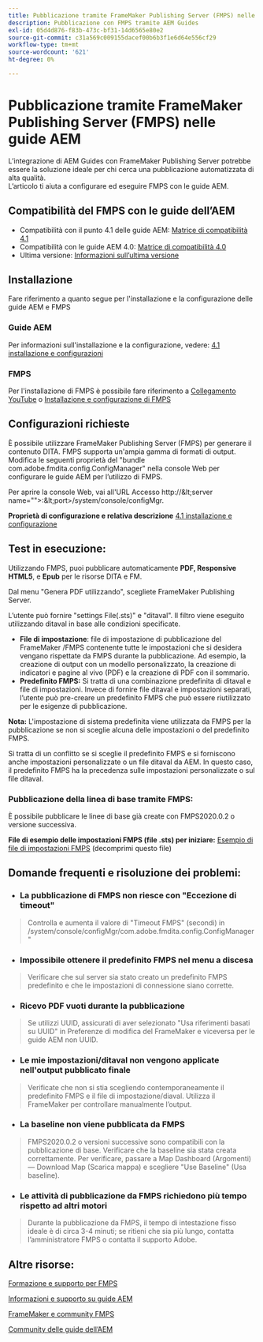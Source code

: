 ```yaml
---
title: Pubblicazione tramite FrameMaker Publishing Server (FMPS) nelle guide AEM
description: Pubblicazione con FMPS tramite AEM Guides
exl-id: 05d4d876-f83b-473c-bf31-14d6565e80e2
source-git-commit: c31a569c009155dacef00b6b3f1e6d64e556cf29
workflow-type: tm+mt
source-wordcount: '621'
ht-degree: 0%

---
```


# Pubblicazione tramite FrameMaker Publishing Server (FMPS) nelle guide AEM

L’integrazione di AEM Guides con FrameMaker Publishing Server potrebbe essere la soluzione ideale per chi cerca una pubblicazione automatizzata di alta qualità.\
L’articolo ti aiuta a configurare ed eseguire FMPS con le guide AEM.

## Compatibilità del FMPS con le guide dell’AEM

- Compatibilità con il punto 4.1 delle guide AEM: [Matrice di compatibilità 4.1](/help/product-guide/release-info/release-notes-4.1.md#compatibility-matrix)
- Compatibilità con le guide AEM 4.0: [Matrice di compatibilità 4.0](https://helpx.adobe.com/xml-documentation-for-experience-manager/release-note/release-notes-xml-documentation-solution-4-0.html/#Compatibility%20matrix)
- Ultima versione: [Informazioni sull’ultima versione](/help/product-guide/release-info/latest-release-info.md)

## Installazione

Fare riferimento a quanto segue per l&#39;installazione e la configurazione delle guide AEM e FMPS

### Guide AEM

Per informazioni sull&#39;installazione e la configurazione, vedere: [4.1 installazione e configurazioni](https://helpx.adobe.com/content/dam/help/en/xml-documentation-solution/4-1-2/Adobe-Experience-Manager-Guides_Installation-Configuration-Guide_EN.pdf)

### FMPS

Per l&#39;installazione di FMPS è possibile fare riferimento a [Collegamento YouTube](https://www.youtube.com/watch?v=2deelyM5VA8&amp;t) o [Installazione e configurazione di FMPS](https://help.adobe.com/en_US/framemaker/server/index.html#t=fmps-user-guide%2Finstall_config_fmps.html%23install_config_fmps&amp;rhtocid=_2)

## Configurazioni richieste

È possibile utilizzare FrameMaker Publishing Server (FMPS) per generare il contenuto DITA. FMPS supporta un&#39;ampia gamma di formati di output. Modifica le seguenti proprietà del &quot;bundle com.adobe.fmdita.config.ConfigManager&quot; nella console Web per configurare le guide AEM per l’utilizzo di FMPS.

Per aprire la console Web, vai all&#39;URL Accesso http://\&lt;server name=&quot;&quot;>:\&lt;port>/system/console/configMgr.

**Proprietà di configurazione e relativa descrizione** [4.1 installazione e configurazione](https://helpx.adobe.com/content/dam/help/en/xml-documentation-solution/4-1-2/Adobe-Experience-Manager-Guides_Installation-Configuration-Guide_EN.pdf#page=89)

## Test in esecuzione:

Utilizzando FMPS, puoi pubblicare automaticamente **PDF, Responsive HTML5**, e **Epub** per le risorse DITA e FM.

Dal menu &quot;Genera PDF utilizzando&quot;, scegliete FrameMaker Publishing Server.

L’utente può fornire &quot;settings File(.sts)&quot; e &quot;ditaval&quot;. Il filtro viene eseguito utilizzando ditaval in base alle condizioni specificate.

- **File di impostazione**: file di impostazione di pubblicazione del FrameMaker /FMPS contenente tutte le impostazioni che si desidera vengano rispettate da FMPS durante la pubblicazione. Ad esempio, la creazione di output con un modello personalizzato, la creazione di indicatori e pagine al vivo (PDF) e la creazione di PDF con il sommario.
- **Predefinito FMPS:** Si tratta di una combinazione predefinita di ditaval e file di impostazioni. Invece di fornire file ditaval e impostazioni separati, l’utente può pre-creare un predefinito FMPS che può essere riutilizzato per le esigenze di pubblicazione.

**Nota:** L&#39;impostazione di sistema predefinita viene utilizzata da FMPS per la pubblicazione se non si sceglie alcuna delle impostazioni o del predefinito FMPS.

Si tratta di un conflitto se si sceglie il predefinito FMPS e si forniscono anche impostazioni personalizzate o un file ditaval da AEM. In questo caso, il predefinito FMPS ha la precedenza sulle impostazioni personalizzate o sul file ditaval.

### Pubblicazione della linea di base tramite FMPS:

È possibile pubblicare le linee di base già create con FMPS2020.0.2 o versione successiva.

**File di esempio delle impostazioni FMPS (file .sts) per iniziare:** [Esempio di file di impostazioni FMPS](https://acrobat.adobe.com/link/track?uri=urn:aaid:scds:US:ef750752-7a7e-4e51-923e-6b7d9861ed54) (decomprimi questo file)

## Domande frequenti e risoluzione dei problemi:

- ### La pubblicazione di FMPS non riesce con &quot;Eccezione di timeout&quot;

>Controlla e aumenta il valore di &quot;Timeout FMPS&quot; (secondi) in /system/console/configMgr/com.adobe.fmdita.config.ConfigManager&quot;

- ### Impossibile ottenere il predefinito FMPS nel menu a discesa

>Verificare che sul server sia stato creato un predefinito FMPS predefinito e che le impostazioni di connessione siano corrette.

- ### Ricevo PDF vuoti durante la pubblicazione

>Se utilizzi UUID, assicurati di aver selezionato &quot;Usa riferimenti basati su UUID&quot; in Preferenze di modifica del FrameMaker e viceversa per le guide AEM non UUID.

- ### Le mie impostazioni/ditaval non vengono applicate nell&#39;output pubblicato finale

>Verificate che non si stia scegliendo contemporaneamente il predefinito FMPS e il file di impostazione/diaval. Utilizza il FrameMaker per controllare manualmente l’output.

- ### La baseline non viene pubblicata da FMPS

>FMPS2020.0.2 o versioni successive sono compatibili con la pubblicazione di base.
>Verificare che la baseline sia stata creata correttamente. Per verificare, passare a Map Dashboard (Argomenti)— Download Map (Scarica mappa) e scegliere &quot;Use Baseline&quot; (Usa baseline).
- ### Le attività di pubblicazione da FMPS richiedono più tempo rispetto ad altri motori

>Durante la pubblicazione da FMPS, il tempo di intestazione fisso ideale è di circa 3-4 minuti; se ritieni che sia più lungo, contatta l’amministratore FMPS o contatta il supporto Adobe.

## Altre risorse:

[Formazione e supporto per FMPS](https://helpx.adobe.com/support/framemaker-publishing-server.html)

[Informazioni e supporto su guide AEM](https://helpx.adobe.com/in/support/xml-documentation-for-experience-manager.html)

[FrameMaker e community FMPS](https://community.adobe.com/t5/framemaker/ct-p/ct-framemaker?page=1&amp;sort=latest_replies&amp;lang=all&amp;tabid=all)

[Community delle guide dell’AEM](https://experienceleaguecommunities.adobe.com/t5/experience-manager-guides/ct-p/aem-xml-documentation)
